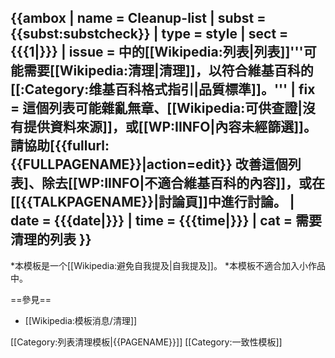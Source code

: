 {{ambox
| name  = Cleanup-list
| subst = <includeonly>{{subst:</includeonly><includeonly>substcheck}}</includeonly>
| type  = style
| sect = {{{1|}}}
| issue = 中的[[Wikipedia:列表|列表]]'''可能需要[[Wikipedia:清理|清理]]，以符合維基百科的[[:Category:维基百科格式指引|品質標準]]。'''
| fix   = 這個列表可能雜亂無章、[[Wikipedia:可供查證|沒有提供資料來源]]，或[[WP:IINFO|內容未經篩選]]。請協助[{{fullurl:{{FULLPAGENAME}}|action=edit}} 改善這個列表]、除去[[WP:IINFO|不適合維基百科的內容]]，或在[[{{TALKPAGENAME}}|討論頁]]中進行討論。
| date  = {{{date|}}}
| time  = {{{time|}}}
| cat   = 需要清理的列表
}}<noinclude>
----
*本模板是一个[[Wikipedia:避免自我提及|自我提及]]。
*本模板不適合加入小作品中。

==參見==
* [[Wikipedia:模板消息/清理]]

[[Category:列表清理模板|{{PAGENAME}}]]
[[Category:一致性模板]]
</noinclude>
